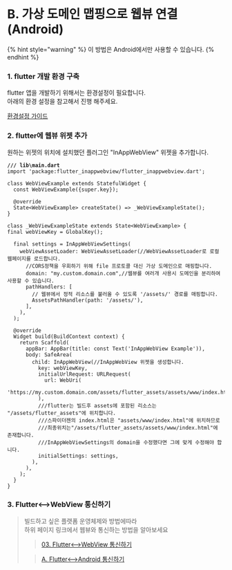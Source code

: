 # B. 가상 도메인 맵핑으로 웹뷰 연결(Android)

{% hint style="warning" %}
이 방법은 Android에서만 사용할 수 있습니다.
{% endhint %}

### 1. flutter 개발 환경 구축

flutter 앱을 개발하기 위해서는 환경설정이 필요합니다.\
아래의 환경 설정을 참고해서 진행 해주세요.

[환경설정 가이드](../01.-flutter.md)



### 2. flutter에 웹뷰 위젯 추가

원하는 위젯의 위치에 설치했던 플러그인 "InAppWebView" 위젯을 추가합니다.

<pre class="language-dart"><code class="lang-dart"><strong>/// lib\main.dart
</strong>import 'package:flutter_inappwebview/flutter_inappwebview.dart';

class WebViewExample extends StatefulWidget {
  const WebViewExample({super.key});

  @override
  State&#x3C;WebViewExample> createState() => _WebViewExampleState();
}

class _WebViewExampleState extends State&#x3C;WebViewExample> {
final webViewKey = GlobalKey();

  final settings = InAppWebViewSettings(
    webViewAssetLoader: WebViewAssetLoader(//WebViewAssetLoader로 로컬 웹페이지를 로드합니다.
      //CORS정책을 우회하기 위해 file 프로토콜 대신 가상 도메인으로 매핑합니다.
      domain: "my.custom.domain.com",//웹뷰를 여러개 사용시 도메인을 분리하여 사용할 수 있습니다.
      pathHandlers: [
        // 웹뷰에서 정적 리소스를 불러올 수 있도록 '/assets/' 경로를 매핑합니다.
        AssetsPathHandler(path: '/assets/'),
      ],
    ),
  );

  @override
  Widget build(BuildContext context) {
    return Scaffold(
      appBar: AppBar(title: const Text('InAppWebView Example')),
      body: SafeArea(
        child: InAppWebView(//InAppWebView 위젯을 생성합니다.
          key: webViewKey,
          initialUrlRequest: URLRequest(
            url: WebUri(
                'https://my.custom.domain.com/assets/flutter_assets/assets/www/index.html'),
          ),
          ///flutter는 빌드후 assets에 포함된 리소스는 "/assets/flutter_assets"에 위치합니다.
          ///스파이더젠의 index.html은 "assets/www/index.html"에 위치하므로
          ///최종위치는"/assets/flutter_assets/assets/www/index.html"에 존재합니다.
          ///InAppWebViewSettings의 domain을 수정했다면 그에 맞게 수정해야 합니다.
          initialSettings: settings,
        ),
      ),
    );
  }
}
</code></pre>



### 3. Flutter<-->WebView 통신하기

> 빌드하고 싶은 플랫폼 운영체제와 방법에따라\
> 하위 페이지 링크에서 웹뷰와  통신하는 방법을 알아보세요
>
> > [03. Flutter<-->WebView 통신하기](../flutter-less-than-greater-than-webview/)
>
> > [A. Flutter<-->Android 통신하기](../flutter-less-than-greater-than-webview/a.-flutter-less-than-greater-than-android.md)
